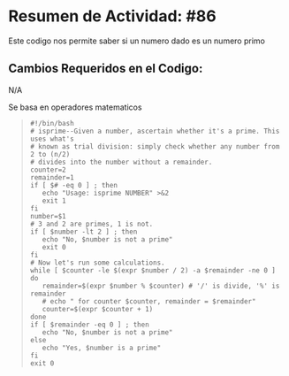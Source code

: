 # Resumen de Actividad: #86
Este codigo nos permite saber si un numero dado es un numero primo

## Cambios Requeridos en el Codigo:
N/A

Se basa en operadores matematicos
>```shell
>#!/bin/bash
># isprime--Given a number, ascertain whether it's a prime. This uses what's
># known as trial division: simply check whether any number from 2 to (n/2)
># divides into the number without a remainder.
>counter=2
>remainder=1
>if [ $# -eq 0 ] ; then
>    echo "Usage: isprime NUMBER" >&2
>    exit 1
>fi
>number=$1
># 3 and 2 are primes, 1 is not.
>if [ $number -lt 2 ] ; then
>    echo "No, $number is not a prime"
>    exit 0
>fi
># Now let's run some calculations.
>while [ $counter -le $(expr $number / 2) -a $remainder -ne 0 ]
>do
>    remainder=$(expr $number % $counter) # '/' is divide, '%' is remainder
>    # echo " for counter $counter, remainder = $remainder"
>    counter=$(expr $counter + 1)
>done
>if [ $remainder -eq 0 ] ; then
>    echo "No, $number is not a prime"
>else
>    echo "Yes, $number is a prime"
>fi
>exit 0
>```